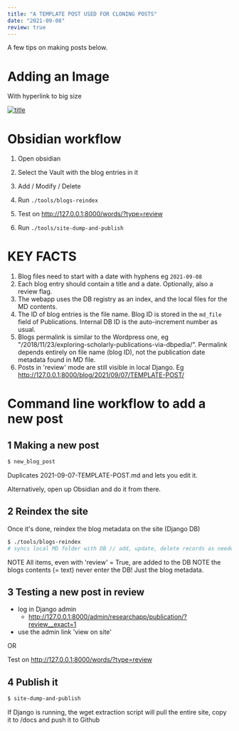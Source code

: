 ```yaml
---
title: "A TEMPLATE POST USED FOR CLONING POSTS"
date: "2021-09-08"
review: true
---
```


A few tips on making posts below.

# Adding an Image

With hyperlink to big size

[![title](/media/static/blog_img/img.jpg)](/media/static/blog_img/img.jpg)


# Obsidian workflow 

1. Open obsidian

2. Select the Vault with the blog entries in it

3. Add / Modify / Delete

4. Run `./tools/blogs-reindex` 

5. Test on http://127.0.0.1:8000/words/?type=review

6. Run `./tools/site-dump-and-publish`


# KEY FACTS 

1. Blog files need to start with a date with hyphens eg `2021-09-08`
2. Each blog entry should contain a title and a date. Optionally, also a review flag.
3. The webapp uses the DB registry as an index, and the local files for the MD contents. 
4. The ID of blog entries is the file name. Blog ID is stored in the `md_file` field of Publications. Internal DB ID is the auto-increment number as usual.
5. Blogs permalink is similar to the Wordpress one, eg "/2018/11/23/exploring-scholarly-publications-via-dbpedia/". Permalink depends entirely on file name (blog ID), not the publication date metadata found in MD file.
6. Posts in 'review' mode are still visible in local Django. Eg http://127.0.0.1:8000/blog/2021/09/07/TEMPLATE-POST/




# Command line workflow to add a new post

## 1 Making a new post

```bash
$ new_blog_post
```
Duplicates 2021-09-07-TEMPLATE-POST.md and lets you edit it. 

Alternatively, open up Obsidian and do it from there.

## 2 Reindex the site

Once it's done, reindex the blog metadata on the site (Django DB)


```bash
$ ./tools/blogs-reindex
# syncs local MD folder with DB // add, update, delete records as needed 
```

NOTE All items, even with 'review' = True, are added to the DB
NOTE the blogs contents (= text) never enter the DB! Just the blog metadata.


## 3 Testing a new post in review

* log in Django admin
  * http://127.0.0.1:8000/admin/researchapp/publication/?review__exact=1
* use the admin link 'view on site' 

OR 

Test on http://127.0.0.1:8000/words/?type=review


## 4 Publish it

```bash
$ site-dump-and-publish
```

If Django is running, the wget extraction script will pull the entire site, copy it to /docs and push it to Github



